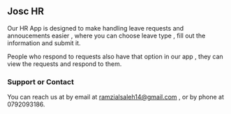 ## Josc HR

Our HR App is designed to make handling leave requests and annoucements easier , where you can choose leave type , fill out the information and submit it.

People who respond to requests also have that option in our app , they can view the requests and respond to them.

### Support or Contact

You can reach us at by email at ramzialsaleh14@gmail.com , or by phone at 0792093186.
